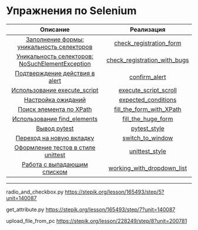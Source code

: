 # Упражнения по Selenium

|                                         Описание                                         |                                Реализация                                 |
|:----------------------------------------------------------------------------------------:|:-------------------------------------------------------------------------:|
|      [Заполнение формы: уникальность селекторов](tasks/check_registration_form.md)       |      [check_registration_form](solutions/check_registration_form.py)      |
| [Уникальность селекторов: NoSuchElementException](tasks/check_registration_with_bugs.md) | [check_registration_with_bugs](solutions/check_registration_with_bugs.py) |
|                 [Подтверждение действия в alert](tasks/confirm_alert.md)                 |                [confirm_alert](solutions/confirm_alert.py)                |
|              [Использование execute_script](tasks/execute_script_scroll.md)              |        [execute_script_scroll](solutions/execute_script_scroll.py)        |
|                    [Настройка ожиданий](tasks/expected_conditions.md)                    |          [expected_conditions](solutions/expected_conditions.py)          |
|               [Поиск элемента по XPath](tasks/fill_the_form_with_XPath.md)               |     [fill_the_form_with_XPath](solutions/fill_the_form_with_XPath.py)     |
|                [Использование find_elements](tasks/fill_the_huge_form.md)                |           [fill_the_huge_form](solutions/fill_the_huge_form.py)           |
|                          [Вывод pytest](tasks/pytest_style.md)                           |                 [pytest_style](solutions/pytest_style.py)                 |
|                  [Переход на новую вкладку](tasks/switch_to_window.md)                   |             [switch_to_window](solutions/switch_to_window.py)             |
|              [Оформление тестов в стиле unittest](tasks/unittest_style.md)               |               [unittest_style](solutions/unittest_style.py)               |
|            [Работа с выпадающим списком](tasks/working_with_dropdown_list.md)            |   [working_with_dropdown_list](solutions/working_with_dropdown_list.py)   |

---

radio_and_checkbox.py https://stepik.org/lesson/165493/step/5?unit=140087

get_attribute.py https://stepik.org/lesson/165493/step/7?unit=140087

upload_file_from_pc  https://stepik.org/lesson/228249/step/8?unit=200781
